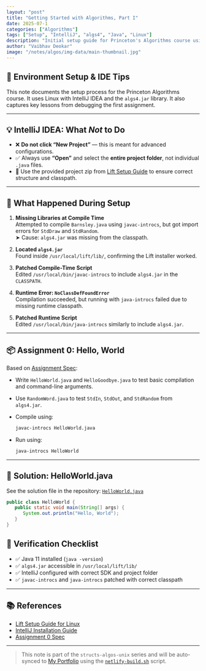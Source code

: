 ```yaml
---
layout: "post"
title: "Getting Started with Algorithms, Part I"
date: 2025-07-1
categories: ["Algorithms"]
tags: ["Setup", "IntelliJ", "algs4", "Java", "Linux"]
description: "Initial setup guide for Princeton's Algorithms course using IntelliJ IDEA and algs4.jar on Linux. Covers IDE usage, classpath fixes, and common pitfalls."
author: "Vaibhav Deokar"
image: "/notes/algos/img-data/main-thumbnail.jpg"
---
```

## 🧰 Environment Setup & IDE Tips

This note documents the setup process for the Princeton Algorithms course.
It uses Linux with IntelliJ IDEA and the `algs4.jar` library.
It also captures key lessons from debugging the first assignment.

---

## 💡 IntelliJ IDEA: What *Not* to Do

- ❌ **Do not click “New Project”** — this is meant for advanced configurations.
- ✅ Always use **“Open”** and select the **entire project folder**, not individual `.java` files.
- 🧭 Use the provided project zip from [Lift Setup Guide](https://lift.cs.princeton.edu/java/linux/) to ensure correct structure and classpath.

---

## 🧭 What Happened During Setup

1. **Missing Libraries at Compile Time**  
   Attempted to compile `Barnsley.java` using `javac-introcs`, but got import errors for `StdDraw` and `StdRandom`.  
   ➤ Cause: `algs4.jar` was missing from the classpath.

2. **Located `algs4.jar`**  
   Found inside `/usr/local/lift/lib/`, confirming the Lift installer worked.

3. **Patched Compile-Time Script**  
   Edited `/usr/local/bin/javac-introcs` to include `algs4.jar` in the `CLASSPATH`.

4. **Runtime Error: `NoClassDefFoundError`**  
   Compilation succeeded, but running with `java-introcs` failed due to missing runtime classpath.

5. **Patched Runtime Script**  
   Edited `/usr/local/bin/java-introcs` similarly to include `algs4.jar`.

---

## 📦 Assignment 0: Hello, World

Based on [Assignment Spec](https://coursera.cs.princeton.edu/algs4/assignments/hello/specification.php):

- Write `HelloWorld.java` and `HelloGoodbye.java` to test basic compilation and command-line arguments.
- Use `RandomWord.java` to test `StdIn`, `StdOut`, and `StdRandom` from `algs4.jar`.
- Compile using:

  ```bash
  javac-introcs HelloWorld.java
  ```

- Run using:

  ```bash
  java-introcs HelloWorld
  ```

---

## 🔗 Solution: HelloWorld.java

See the solution file in the repository: [`HelloWorld.java`](https://github.com/dev-ai-kar/structs-algos-unix/blob/main/code/HelloWorld.java)

```java
public class HelloWorld {
   public static void main(String[] args) {
      System.out.println("Hello, World");
   }
}
```

## 🧪 Verification Checklist

- ✅ Java 11 installed (`java -version`)
- ✅ `algs4.jar` accessible in `/usr/local/lift/lib/`
- ✅ IntelliJ configured with correct SDK and project folder
- ✅ `javac-introcs` and `java-introcs` patched with correct classpath

---

## 📚 References

- [Lift Setup Guide for Linux](https://lift.cs.princeton.edu/java/linux/)
- [IntelliJ Installation Guide](https://www.jetbrains.com/help/idea/installation-guide.html#standalone_linux)
- [Assignment 0 Spec](https://coursera.cs.princeton.edu/algs4/assignments/hello/specification.php)

---

> This note is part of the `structs-algos-unix` series and will be auto-synced to [My Portfolio](https://vaibhavdeokar.netlify.app/) using the [`netlify-build.sh`](https://github.com/dev-ai-kar/vaibhavdeokar-portfolio/blob/main/netlify-build.sh) script.
